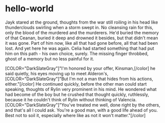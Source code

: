 # hello-world
Jayk stared at the ground, thoughts from the war still roiling in his head like thunderclouds swirling when a storm swept in.  No cleansing rain for this, only the blood of the murdered and the murderers.  He'd buried the memory of that Ceanan, buried it deep and drowned it besides, but that didn't mean it was gone.  Part of him now, like all that had gone before, all that had been lost.  And yet here he was again.  Celia had started something that had put him on this path - his own choice, surely.  The missing finger throbbed, ghost of a memory but no less painful for it.

[COLOR="DarkSlateGray"]"I'm honored by your offer, Kinsman,[/color] he said quietly, his eyes moving up to meet Alderon's, [COLOR="DarkSlateGray"]"But I'm not a man that hides from his actions, either."[/color]  He continued quickly, before the other man could start speaking, thoughts of Rylin very prominent in his mind.  He wondered what had become of the boy but he crushed that thought quickly, ruthlessly, because it he couldn't think of Rylin without thinking of Valencia. [COLOR="DarkSlateGray"]"You've treated me well, done right by the others, and that's all I could ask.  You're a good man, with a good life ahead of you.  Best not to soil it, especially where like as not it won't matter."[/color]
